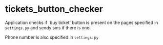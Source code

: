 # tickets_button_checker
Application checks if 'buy ticket' button is present on the pages 
specified in ```settings.py``` and sends sms if there is one.

Phone number is also specified in ```settings.py```

